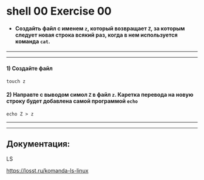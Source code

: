 # shell 00 Exercise 00

- #### Создайть файл с именем `z`, который возвращает `Z`, за которым следует новая строка всякий раз, когда в нем используется команда `cat`.

---
---

#### 1) Создайте файл 

    touch z

#### 2) Направте с выводом симол `Z`  в файл `z`. Каретка перевода на новую строку будет добавлена самой программой `echo`

    echo Z > z

---
---

## Документация:

LS

https://losst.ru/komanda-ls-linux
